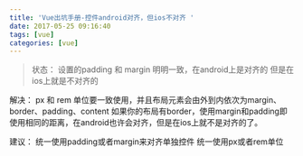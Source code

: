 ```yaml
---
title: 'Vue出坑手册-控件android对齐，但ios不对齐 '
date: 2017-05-25 09:16:40
tags: [vue]
categories: [vue]
---
```


>状态： 设置的padding 和 margin 明明一致，在android上是对齐的
但是在ios上就是不对齐的

解决： px 和 rem 单位要一致使用，并且布局元素会由外到内依次为margin、border、padding、content
如果你的布局有border，使用margin和padding即使用相同的距离，在android也许会对齐，但是在ios上就不是对齐的了。

建议：
统一使用padding或者margin来对齐单独控件
统一使用px或者rem单位


